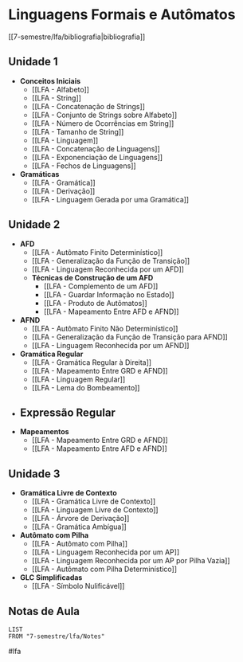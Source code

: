 # Linguagens Formais e Autômatos

[[7-semestre/lfa/bibliografia|bibliografia]]

## Unidade 1

- **Conceitos Iniciais**
	- [[LFA - Alfabeto]]
	- [[LFA - String]]
	- [[LFA - Concatenação de Strings]]
	- [[LFA - Conjunto de Strings sobre Alfabeto]]
	- [[LFA - Número de Ocorrências em String]]
	- [[LFA - Tamanho de String]]
	- [[LFA - Linguagem]]
	- [[LFA - Concatenação de Linguagens]]
	- [[LFA - Exponenciação de Linguagens]]
	- [[LFA - Fechos de Linguagens]]
- **Gramáticas**
	- [[LFA - Gramática]]
	- [[LFA - Derivação]]
	- [[LFA - Linguagem Gerada por uma Gramática]]

## Unidade 2

- **AFD**
	- [[LFA - Autômato Finito Determinístico]]
	- [[LFA - Generalização da Função de Transição]]
	- [[LFA - Linguagem Reconhecida por um AFD]]
	- **Técnicas de Construção de um AFD**
		- [[LFA - Complemento de um AFD]]
		- [[LFA - Guardar Informação no Estado]]
		- [[LFA - Produto de Autômatos]]
		- [[LFA - Mapeamento Entre AFD e AFND]]
- **AFND**
	- [[LFA - Autômato Finito Não Determinístico]]
	- [[LFA - Generalização da Função de Transição para AFND]]
	- [[LFA - Linguagem Reconhecida por um AFND]]
- **Gramática Regular**
	- [[LFA - Gramática Regular à Direita]]
	- [[LFA - Mapeamento Entre GRD e AFND]]
	- [[LFA - Linguagem Regular]]
	- [[LFA - Lema do Bombeamento]]
- **Expressão Regular**
	- 
- **Mapeamentos**
	- [[LFA - Mapeamento Entre GRD e AFND]]
	- [[LFA - Mapeamento Entre AFD e AFND]]

## Unidade 3

- **Gramática Livre de Contexto**
	- [[LFA - Gramática Livre de Contexto]]
	- [[LFA - Linguagem Livre de Contexto]]
	- [[LFA - Árvore de Derivação]]
	- [[LFA - Gramática Ambígua]]
- **Autômato com Pilha**
	- [[LFA - Autômato com Pilha]]
	- [[LFA - Linguagem Reconhecida por um AP]]
	- [[LFA - Linguagem Reconhecida por um AP por Pilha Vazia]]
	- [[LFA - Autômato com Pilha Determinístico]]
- **GLC Simplificadas**
	- [[LFA - Símbolo Nulificável]]

## Notas de Aula
```dataview
LIST
FROM "7-semestre/lfa/Notes"
```

#lfa 